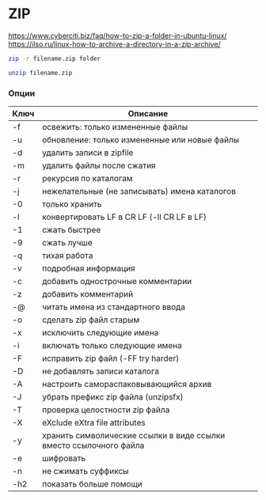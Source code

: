 # ZIP

https://www.cyberciti.biz/faq/how-to-zip-a-folder-in-ubuntu-linux/
https://ilso.ru/linux-how-to-archive-a-directory-in-a-zip-archive/

```sh
zip -r filename.zip folder
```

```sh
unzip filename.zip
```



### Опции

| Ключ | Описание                                                     |
| ---- | ------------------------------------------------------------ |
| -f   | освежить: только измененные файлы                            |
| -u   | обновление: только измененные или новые файлы                |
| -d   | удалить записи в zipfile                                     |
| -m   | удалить файлы после сжатия                                   |
| -r   | рекурсия по каталогам                                        |
| -j   | нежелательные (не записывать) имена каталогов                |
| -0   | только хранить                                               |
| -l   | конвертировать LF в CR LF (-ll CR LF в LF)                   |
| -1   | сжать быстрее                                                |
| -9   | сжать лучше                                                  |
| -q   | тихая работа                                                 |
| -v   | подробная информация                                         |
| -c   | добавить однострочные комментарии                            |
| -z   | добавить комментарий                                         |
| -@   | читать имена из стандартного ввода                           |
| -o   | сделать zip файл старым                                      |
| -x   | исключить следующие имена                                    |
| -i   | включать только следующие имена                              |
| -F   | исправить zip файл (-FF try harder)                          |
| -D   | не добавлять записи каталога                                 |
| -A   | настроить самораспаковывающийся архив                        |
| -J   | убрать префикс zip файла (unzipsfx)                          |
| -T   | проверка целостности zip файла                               |
| -X   | eXclude eXtra file attributes                                |
| -y   | хранить символические ссылки в виде ссылки вместо ссылочного файла |
| -e   | шифровать                                                    |
| -n   | не сжимать суффиксы                                          |
| -h2  | показать больше помощи                                       |